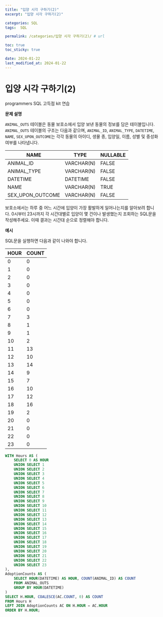 ```yaml
---
title: "입양 시각 구하기(2)"
excerpt: "입양 시각 구하기(2)"

categories: SQL
tags:  SQL

permalink: /categories/입양 시각 구하기(2)/ # url

toc: true
toc_sticky: true

date: 2024-01-22
last_modified_at: 2024-01-22
---
```


# 입양 시각 구하기(2)

programmers SQL 고득점 kit 연습

**문제 설명**

`ANIMAL_OUTS` 테이블은 동물 보호소에서 입양 보낸 동물의 정보를 담은 테이블입니다. `ANIMAL_OUTS` 테이블의 구조는 다음과 같으며, `ANIMAL_ID`, `ANIMAL_TYPE`, `DATETIME`, `NAME`, `SEX_UPON_OUTCOME`는 각각 동물의 아이디, 생물 종, 입양일, 이름, 성별 및 중성화 여부를 나타냅니다.

| NAME             | TYPE       | NULLABLE |
|------------------|------------|----------|
| ANIMAL_ID        | VARCHAR(N) | FALSE    |
| ANIMAL_TYPE      | VARCHAR(N) | FALSE    |
| DATETIME         | DATETIME   | FALSE    |
| NAME             | VARCHAR(N) | TRUE     |
| SEX_UPON_OUTCOME | VARCHAR(N) | FALSE    |

보호소에서는 하루 중 어느 시간에 입양이 가장 활발하게 일어나는지를 알아보려 합니다. 0시부터 23시까지 각 시간대별로 입양이 몇 건이나 발생했는지 조회하는 SQL문을 작성해주세요. 이때 결과는 시간대 순으로 정렬해야 합니다.

**예시**

SQL문을 실행하면 다음과 같이 나와야 합니다.

| HOUR | COUNT |
|------|-------|
| 0    | 0     |
| 1    | 0     |
| 2    | 0     |
| 3    | 0     |
| 4    | 0     |
| 5    | 0     |
| 6    | 0     |
| 7    | 3     |
| 8    | 1     |
| 9    | 1     |
| 10   | 2     |
| 11   | 13    |
| 12   | 10    |
| 13   | 14    |
| 14   | 9     |
| 15   | 7     |
| 16   | 10    |
| 17   | 12    |
| 18   | 16    |
| 19   | 2     |
| 20   | 0     |
| 21   | 0     |
| 22   | 0     |
| 23   | 0     |

```sql
WITH Hours AS (
    SELECT 0 AS HOUR
    UNION SELECT 1
    UNION SELECT 2
    UNION SELECT 3
    UNION SELECT 4
    UNION SELECT 5
    UNION SELECT 6
    UNION SELECT 7
    UNION SELECT 8
    UNION SELECT 9
    UNION SELECT 10
    UNION SELECT 11
    UNION SELECT 12
    UNION SELECT 13
    UNION SELECT 14
    UNION SELECT 15
    UNION SELECT 16
    UNION SELECT 17
    UNION SELECT 18
    UNION SELECT 19
    UNION SELECT 20
    UNION SELECT 21
    UNION SELECT 22
    UNION SELECT 23
),
AdoptionCounts AS (
    SELECT HOUR(DATETIME) AS HOUR, COUNT(ANIMAL_ID) AS COUNT
    FROM ANIMAL_OUTS
    GROUP BY HOUR(DATETIME)
)
SELECT H.HOUR, COALESCE(AC.COUNT, 0) AS COUNT
FROM Hours H
LEFT JOIN AdoptionCounts AC ON H.HOUR = AC.HOUR
ORDER BY H.HOUR;
```

